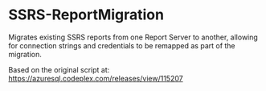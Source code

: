 # SSRS-ReportMigration
Migrates existing SSRS reports from one Report Server to another, allowing for connection strings and credentials to be remapped as part of the migration.

Based on the original script at:
  https://azuresql.codeplex.com/releases/view/115207
